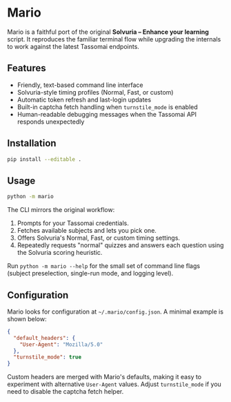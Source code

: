 # Mario

Mario is a faithful port of the original **Solvuria – Enhance your learning**
script.  It reproduces the familiar terminal flow while upgrading the internals
to work against the latest Tassomai endpoints.

## Features

- Friendly, text-based command line interface
- Solvuria-style timing profiles (Normal, Fast, or custom)
- Automatic token refresh and last-login updates
- Built-in captcha fetch handling when `turnstile_mode` is enabled
- Human-readable debugging messages when the Tassomai API responds unexpectedly

## Installation

```bash
pip install --editable .
```

## Usage

```bash
python -m mario
```

The CLI mirrors the original workflow:

1. Prompts for your Tassomai credentials.
2. Fetches available subjects and lets you pick one.
3. Offers Solvuria's Normal, Fast, or custom timing settings.
4. Repeatedly requests "normal" quizzes and answers each question using the
   Solvuria scoring heuristic.

Run `python -m mario --help` for the small set of command line flags (subject
preselection, single-run mode, and logging level).

## Configuration

Mario looks for configuration at `~/.mario/config.json`.  A minimal example is
shown below:

```json
{
  "default_headers": {
    "User-Agent": "Mozilla/5.0"
  },
  "turnstile_mode": true
}
```

Custom headers are merged with Mario's defaults, making it easy to experiment
with alternative `User-Agent` values.  Adjust `turnstile_mode` if you need to
disable the captcha fetch helper.
